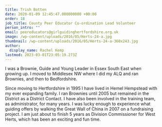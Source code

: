 ```yaml
---
title: Trish Botten
date: 2020-01-09 12:45:47.000000000 +00:00
order: 18
job_title: County Peer Educator Co-ordination Lead Volunteer
person_intro: ""
email: peereducators@girlguidinghertfordshire.org.uk
image: /wp-content/uploads/2016/05/Herts-24-a.jpg
thumbnail: /wp-content/uploads/2016/05/Herts-24-a-360x243.jpg
author:
  display_name: Rachel Kemp
lastmod: 2023-03-01T23:05:19.273Z
---
```

I was a Brownie, Guide and Young Leader in Essex South East when growing up. I moved to Middlesex NW where I did my ALQ and ran Brownies, and then to Bedfordshire.

Since moving to Hertfordshire in 1995 I have lived in Hemel Hempstead with my ever expanding family. I ran Brownies until 2005 but remained in the District as a District Contact. I have also been involved in the training team, as administrator, for many years. I was lucky enough to experience what guiding offers by walking the Great Wall of China in 2007 on a fundraising project. I am just about to finish 5 years as Division Commissioner for West Herts, which has been an exciting and fun time.

